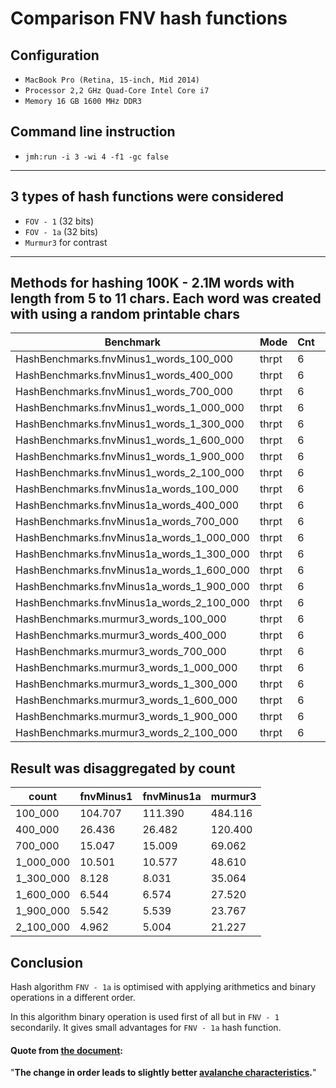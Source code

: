# Comparison FNV hash functions

## Configuration

- `MacBook Pro (Retina, 15-inch, Mid 2014)`
- `Processor 2,2 GHz Quad-Core Intel Core i7`
- `Memory 16 GB 1600 MHz DDR3`

## Command line instruction

- `jmh:run -i 3 -wi 4 -f1 -gc false`

---

## 3 types of hash functions were considered

- `FOV - 1` (32 bits)
- `FOV - 1a` (32 bits)
- `Murmur3` for contrast

---

##  Methods for hashing 100K - 2.1M words with length from 5 to 11 chars. Each word was created with using a random printable chars

| Benchmark | Mode | Cnt | Score | Error | Units |
--- | --- | --- | --- | --- | ---
HashBenchmarks.fnvMinus1_words_100_000 | thrpt | 6 | 104.707 | ± | 32.088 |ops/s
HashBenchmarks.fnvMinus1_words_400_000 | thrpt | 6 | 26.436 | ± | 1.300 |ops/s
HashBenchmarks.fnvMinus1_words_700_000 | thrpt | 6 | 15.047 | ± | 0.311 |ops/s
HashBenchmarks.fnvMinus1_words_1_000_000 | thrpt | 6 | 10.501 | ± | 0.462 |ops/s
HashBenchmarks.fnvMinus1_words_1_300_000 | thrpt | 6 | 8.128 | ± | 0.104 |ops/s
HashBenchmarks.fnvMinus1_words_1_600_000 | thrpt | 6 | 6.544 | ± | 0.199 |ops/s
HashBenchmarks.fnvMinus1_words_1_900_000 | thrpt | 6 | 5.542 | ± | 0.082 |ops/s
HashBenchmarks.fnvMinus1_words_2_100_000 | thrpt | 6 | 4.962 | ± | 0.196 |ops/s
HashBenchmarks.fnvMinus1a_words_100_000 | thrpt | 6 | 111.390 | ± | 4.007 |ops/s
HashBenchmarks.fnvMinus1a_words_400_000 | thrpt | 6 | 26.482 | ± | 1.407 |ops/s
HashBenchmarks.fnvMinus1a_words_700_000 | thrpt | 6 | 15.009 | ± | 0.658 |ops/s
HashBenchmarks.fnvMinus1a_words_1_000_000 | thrpt | 6 | 10.577 | ± | 0.163 |ops/s
HashBenchmarks.fnvMinus1a_words_1_300_000 | thrpt | 6 | 8.031 | ± | 0.253 |ops/s
HashBenchmarks.fnvMinus1a_words_1_600_000 | thrpt | 6 | 6.574 | ± | 0.109 |ops/s
HashBenchmarks.fnvMinus1a_words_1_900_000 | thrpt | 6 | 5.539 | ± | 0.088 |ops/s
HashBenchmarks.fnvMinus1a_words_2_100_000 | thrpt | 6 | 5.004 | ± | 0.040 |ops/s
HashBenchmarks.murmur3_words_100_000 | thrpt | 6 | 484.116 | ± | 13.840 |ops/s
HashBenchmarks.murmur3_words_400_000 | thrpt | 6 | 120.400 | ± | 4.159 |ops/s
HashBenchmarks.murmur3_words_700_000 | thrpt | 6 | 69.062 | ± | 3.507 |ops/s
HashBenchmarks.murmur3_words_1_000_000 | thrpt | 6 | 48.610 | ± | 0.518 |ops/s
HashBenchmarks.murmur3_words_1_300_000 | thrpt | 6 | 35.064 | ± | 2.797 |ops/s
HashBenchmarks.murmur3_words_1_600_000 | thrpt | 6 | 27.520 | ± | 0.810 |ops/s
HashBenchmarks.murmur3_words_1_900_000 | thrpt | 6 | 23.767 | ± | 0.638 |ops/s
HashBenchmarks.murmur3_words_2_100_000 | thrpt | 6 | 21.227 | ± | 1.176 |ops/s

## Result was disaggregated by count

| count | fnvMinus1 | fnvMinus1a | murmur3 |
--- | --- | --- | ---
100_000 | 104.707 | 111.390 | 484.116
400_000 | 26.436 | 26.482 | 120.400
700_000 | 15.047 | 15.009 | 69.062
1_000_000 | 10.501 | 10.577 | 48.610
1_300_000 | 8.128 | 8.031 | 35.064
1_600_000 | 6.544 | 6.574 | 27.520
1_900_000 | 5.542 | 5.539 | 23.767
2_100_000 | 4.962 | 5.004 | 21.227

## Conclusion

Hash algorithm `FNV - 1a` is optimised with applying arithmetics and binary operations in a different order.

In this algorithm binary operation is used first of all but in `FNV - 1` secondarily. It gives small advantages for `FNV - 1a` hash function.

#### Quote from [the document](https://en.wikipedia.org/wiki/Fowler%E2%80%93Noll%E2%80%93Vo_hash_function#FNV-1a_hash):

"**The change in order leads to slightly better [avalanche characteristics](https://en.wikipedia.org/wiki/Avalanche_effect).**"
